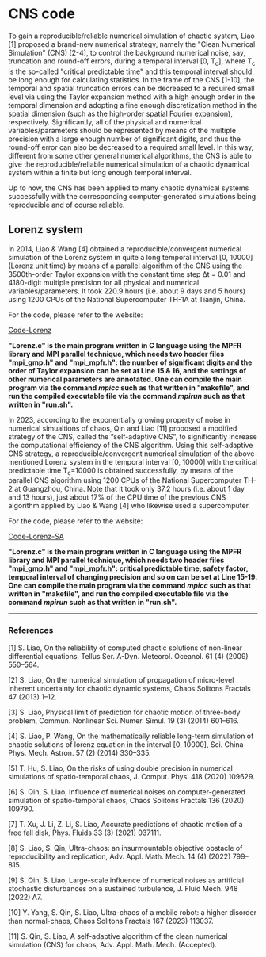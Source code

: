 # CNS code

To gain a reproducible/reliable numerical simulation of chaotic system, Liao [1] proposed a brand-new numerical strategy, namely the "Clean Numerical Simulation" (CNS) [2-4], to control the background numerical noise, say, truncation and round-off errors, during a temporal interval [0, T<sub>c</sub>], where T<sub>c</sub> is the so-called "critical predictable time" and this temporal interval should be long enough for calculating statistics. In the frame of the CNS [1-10], the temporal and spatial truncation errors can be decreased to a required small level via using the Taylor expansion method with a high enough order in the temporal dimension and adopting a fine enough discretization method in the spatial dimension (such as the high-order spatial Fourier expansion), respectively. Significantly, all of the physical and numerical variables/parameters should be represented by means of the multiple precision with a large enough number of significant digits, and thus the round-off error can also be decreased to a required small level. In this way, different from some other general numerical algorithms, the CNS is able to give the reproducible/reliable numerical simulation of a chaotic dynamical system within a finite but long enough temporal interval.

Up to now, the CNS has been applied to many chaotic dynamical systems successfully with the corresponding computer-generated simulations being reproducible and of course reliable.

## Lorenz system

In 2014, Liao & Wang [4] obtained a reproducible/convergent numerical simulation of the Lorenz system in quite a long temporal interval [0, 10000] (Lorenz unit time) by means of a parallel algorithm of the CNS using the 3500th-order Taylor expansion with the constant time step ∆t = 0.01 and 4180-digit multiple precision for all physical and numerical variables/parameters. It took 220.9 hours (i.e. about 9 days and 5 hours) using 1200 CPUs of the National Supercomputer TH-1A at Tianjin, China.

For the code, please refer to the website:

[Code-Lorenz](https://github.com/sjtu-liao/CNS-code/blob/master/Code-Lorenz)

**"Lorenz.c" is the main program written in C language using the MPFR library and MPI parallel technique, which needs two header files "mpi_gmp.h" and "mpi_mpfr.h": the number of significant digits and the order of Taylor expansion can be set at Line 15 & 16, and the settings of other numerical parameters are annotated. One can compile the main program via the command *mpicc* such as that written in "makefile", and run the compiled executable file via the command *mpirun* such as that written in "run.sh".**

In 2023, according to the exponentially growing property of noise in numerical simualtions of chaos, Qin and Liao [11] proposed a modified strategy of the CNS, called the “self-adaptive CNS”, to significantly increase the computational efficiency of the CNS algorithm. Using this self-adaptive CNS strategy, a reproducible/convergent numerical simulation of the above-mentioned Lorenz system in the temporal interval [0, 10000] with the critical predictable time T<sub>c</sub>=10000 is obtained successfully, by means of the parallel CNS algorithm using 1200 CPUs of the National Supercomputer TH-2 at Guangzhou, China. Note that it took only 37.2 hours (i.e. about 1 day and 13 hours), just about 17% of the CPU time of the previous CNS algorithm applied by Liao & Wang [4] who likewise used a supercomputer.

For the code, please refer to the website:

[Code-Lorenz-SA](https://github.com/sjtu-liao/CNS-code/blob/master/Code-Lorenz-SA)

**"Lorenz.c" is the main program written in C language using the MPFR library and MPI parallel technique, which needs two header files "mpi_gmp.h" and "mpi_mpfr.h": critical predictable time, safety factor, temporal interval of changing precision and so on can be set at Line 15-19. One can compile the main program via the command *mpicc* such as that written in "makefile", and run the compiled executable file via the command *mpirun* such as that written in "run.sh".**

---

### References
[1] S. Liao, On the reliability of computed chaotic solutions of non-linear differential equations, Tellus Ser. A-Dyn. Meteorol. Oceanol. 61 (4) (2009) 550–564.

[2] S. Liao, On the numerical simulation of propagation of micro-level inherent uncertainty for chaotic dynamic systems, Chaos Solitons Fractals 47 (2013) 1–12.

[3] S. Liao, Physical limit of prediction for chaotic motion of three-body problem, Commun. Nonlinear Sci. Numer. Simul. 19 (3) (2014) 601–616.

[4] S. Liao, P. Wang, On the mathematically reliable long-term simulation of chaotic solutions of lorenz equation in the interval [0, 10000], Sci. China-Phys. Mech. Astron. 57 (2) (2014) 330–335.

[5] T. Hu, S. Liao, On the risks of using double precision in numerical simulations of spatio-temporal chaos, J. Comput. Phys. 418 (2020) 109629.

[6] S. Qin, S. Liao, Influence of numerical noises on computer-generated simulation of spatio-temporal chaos, Chaos Solitons Fractals 136 (2020) 109790.

[7] T. Xu, J. Li, Z. Li, S. Liao, Accurate predictions of chaotic motion of a free fall disk, Phys. Fluids 33 (3) (2021) 037111.

[8] S. Liao, S. Qin, Ultra-chaos: an insurmountable objective obstacle of reproducibility and replication, Adv. Appl. Math. Mech. 14 (4) (2022) 799–815.

[9] S. Qin, S. Liao, Large-scale influence of numerical noises as artificial stochastic disturbances on a sustained turbulence, J. Fluid Mech. 948 (2022) A7.

[10] Y. Yang, S. Qin, S. Liao, Ultra-chaos of a mobile robot: a higher disorder than normal-chaos, Chaos Solitons Fractals 167 (2023) 113037.

[11] S. Qin, S. Liao, A self-adaptive algorithm of the clean numerical simulation (CNS) for chaos, Adv. Appl. Math. Mech. (Accepted).
